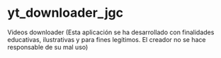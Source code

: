 # yt_downloader_jgc
Videos downloader (Esta aplicación se ha desarrollado con finalidades educativas, ilustrativas y para fines legítimos. El creador no se hace responsable de su mal uso)
